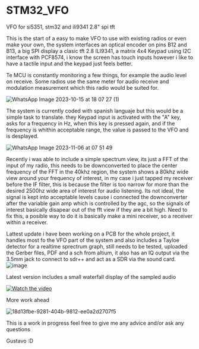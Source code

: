 # STM32_VFO
VFO for si5351, stm32 and ili9341 2.8" spi tft 

This is the start of a easy to make VFO to use with existing radios or even make your own,
the system interfaces an optical encoder on pins B12 and B13, a big SPI display a clasic tft 2.8 ILI9341,
a matrix 4x4 Keypad using I2C interface with PCF8574, i know the screen has touch inputs
however i like to have a tactile input and the keypad just feels better.

Te MCU is constantly monitoring a few things, for example the audio level on receive.
Some radios use the same meter for audio receive and modulation measurement which this radio would be suited for.

![WhatsApp Image 2023-10-15 at 18 07 27 (1)](https://github.com/gcrcien/STM32_VFO/assets/126195505/389e7bd7-a213-4c23-8de0-13e46e9e6645)

The system is currently coded with spanish languaje but this would be a simple task to translate.
they Keypad input is activated with the "A" key, asks for a frequency in Hz, when this key is pressed again, and if the frequency is 
whithin acceptable range, the value is passed to the VFO and is desplayed.

![WhatsApp Image 2023-11-06 at 07 51 49](https://github.com/gcrcien/STM32_VFO/assets/126195505/0a6e8a0d-3119-4dd5-97f6-0e718aa8ebff)

Recently i was able to include a simple spectrum view, its just a FFT of the input of my radio, this needs to be downconverted to place the center frequency
of the FFT in the 40khz region, the system shows a 80khz wide view around your frequency of interest, in my case i just tapped my receiver before the IF filter,
this is because the filter is too narrow for more than the desired 2500hz wide area of interest for audio listening.
Its not ideal, the signal is kept into acceptable levels cause i connected the downconverter after the variable gain amp which is controlled by the agc, 
so the signals of interest basically disapear out of the fft view if they are a bit high. Need to fix this, a posible way to do it is basically make a 
mini receiver, so a receiver within a receiver.

Lattest update i have been working on a PCB for the whole project, it handles most fo the VFO part of the system and also includes a Tayloe detector for a realtime sprectrum graph, still needs to be tested, uploaded the Gerber files, PDF and a sch from altium, it also has an IQ output via the 3.5mm jack to connect to sdr++ and act as a SDR via the sound card.
![image](https://github.com/gcrcien/STM32_VFO/assets/126195505/5107c794-6de5-4f93-970a-8c545f4693ce)

Latest version includes a small waterfall display of the sampled audio 

[![Watch the video](https://img.youtube.com/vi/gbz6IhAs6Uw/0.jpg)](https://youtu.be/gbz6IhAs6Uw)

More work ahead

![18d13fbe-9281-404b-9812-ee0a2d2707f5](https://github.com/gcrcien/STM32_VFO/assets/126195505/afec86c1-1495-4aa1-930a-9819f65e42c4)

This is a work in progress feel free to give me any advice and/or ask any questions

Gustavo :D


